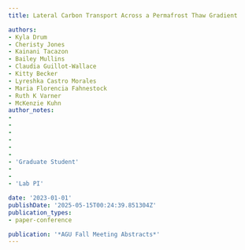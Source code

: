 ```yaml
---
title: Lateral Carbon Transport Across a Permafrost Thaw Gradient

authors:
- Kyla Drum
- Cheristy Jones
- Kainani Tacazon
- Bailey Mullins
- Claudia Guillot-Wallace
- Kitty Becker
- Lyreshka Castro Morales
- Maria Florencia Fahnestock
- Ruth K Varner
- McKenzie Kuhn
author_notes:
- 
- 
- 
- 
- 
- 
- 'Graduate Student'
- 
- 
- 'Lab PI'

date: '2023-01-01'
publishDate: '2025-05-15T00:24:39.851304Z'
publication_types:
- paper-conference

publication: '*AGU Fall Meeting Abstracts*'
---
```

